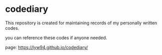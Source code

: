 # codediary

This repository is created for maintaining records of my personally written codes.

you can reference these codes if anyone needed.

page: https://lyw94.github.io/codediary/
